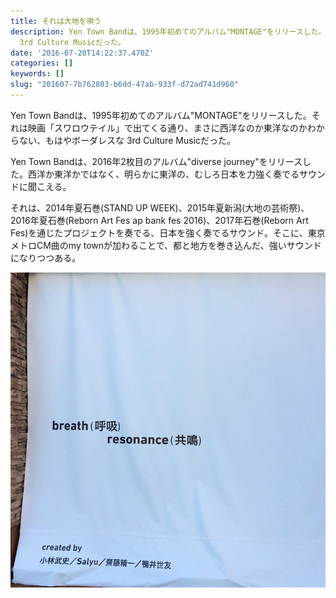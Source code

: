```yaml
---
title: それは大地を唄う
description: Yen Town Bandは、1995年初めてのアルバム"MONTAGE"をリリースした。それは映画「スワロウテイル」で出てくる通り、まさに西洋なのか東洋なのかわからない、もはやボーダレスな
  3rd Culture Musicだった。
date: '2016-07-20T14:22:37.470Z'
categories: []
keywords: []
slug: "201607-7b762803-b6dd-47ab-933f-d72ad741d960"
---
```

Yen Town Bandは、1995年初めてのアルバム"MONTAGE"をリリースした。それは映画「スワロウテイル」で出てくる通り、まさに西洋なのか東洋なのかわからない、もはやボーダレスな 3rd Culture Musicだった。

Yen Town Bandは、2016年2枚目のアルバム"diverse journey"をリリースした。西洋か東洋かではなく、明らかに東洋の、むしろ日本を力強く奏でるサウンドに聞こえる。

それは、2014年夏石巻(STAND UP WEEK)、2015年夏新潟(大地の芸術祭)、2016年夏石巻(Reborn Art Fes ap bank fes 2016)、2017年石巻(Reborn Art Fes)を通じたプロジェクトを奏でる、日本を強く奏でるサウンド。そこに、東京メトロCM曲のmy townが加わることで、都と地方を巻き込んだ、強いサウンドになりつつある。

![](1__KyZHKERBuVFkJbRByMaPYg.jpeg)